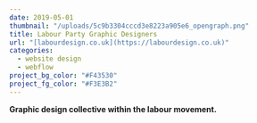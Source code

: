 ```yaml
---
date: 2019-05-01
thumbnail: "/uploads/5c9b3304cccd3e8223a905e6_opengraph.png"
title: Labour Party Graphic Designers
url: "[labourdesign.co.uk](https://labourdesign.co.uk)"
categories:
  - website design
  - webflow
project_bg_color: "#F43530"
project_fg_color: "#F3E3B2"
---
```


**Graphic design collective within the labour movement.**
